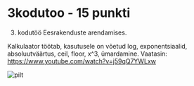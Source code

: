 # 3kodutoo - 15 punkti
3. kodutöö Eesrakenduste arendamises.

Kalkulaator töötab, kasutusele on võetud log, exponentsiaalid, absoluutväärtus, ceil, floor, x^3, ümardamine.
Vaatasin: https://www.youtube.com/watch?v=j59qQ7YWLxw

![pilt](https://imgur.com/a/uwQ7Juv)
